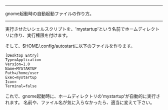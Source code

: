 


**************************************************


gnome起動時の自動起動ファイルの作り方。


**************************************************


実行させたいシェルスクリプトを、'mystartup'という名前でホームディレクトリに作り、実行権限を付けます。

そして、$HOME/.config/autostartに以下のファイルを作ります。

```mystartup.desktop
[Desktop Entry]
Type=Application
Version=1.0
Name=MYSTARTUP
Path=/home/user
Exec=mystartup
Icon=
Terminal=false
```
これで、gnome起動時に、ホームディレクトリの'mystartup'が自動的に実行されます。
名前や、ファイル名が気に入らなかったら、適当に変えて下さい。
